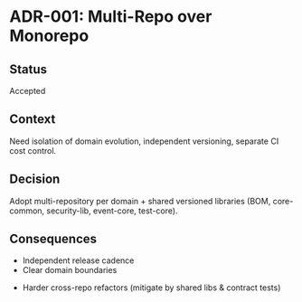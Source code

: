 # ADR-001: Multi-Repo over Monorepo

## Status
Accepted

## Context
Need isolation of domain evolution, independent versioning, separate CI cost control.

## Decision
Adopt multi-repository per domain + shared versioned libraries (BOM, core-common, security-lib, event-core, test-core).

## Consequences
+ Independent release cadence  
+ Clear domain boundaries  
- Harder cross-repo refactors (mitigate by shared libs & contract tests)  